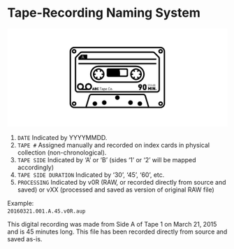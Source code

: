 # Tape-Recording Naming System

![cassette tape graphic](../img/tape.png?raw=true "cassette tape graphic")

1. `DATE`  Indicated by YYYYMMDD.
2. `TAPE #`  Assigned manually and recorded on index cards in physical collection (non-chronological).
3. `TAPE SIDE`  Indicated by ‘A’ or ‘B’ (sides ‘1’ or ‘2’ will be mapped accordingly)
4. `TAPE SIDE DURATION`  Indicated by ‘30’, ‘45’, ‘60’, etc.
5. `PROCESSING`  Indicated by v0R (RAW, or recorded directly from source and saved) or vXX (processed and saved as version of original RAW file)

Example:  
`20160321.001.A.45.v0R.aup`

This digital recording was made from Side A of Tape 1 on March 21, 2015 and is 45 minutes long.  This file has been recorded directly from source and saved as-is.
